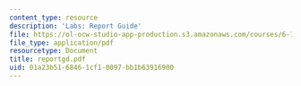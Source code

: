```yaml
---
content_type: resource
description: 'Labs: Report Guide'
file: https://ol-ocw-studio-app-production.s3.amazonaws.com/courses/6-111-introductory-digital-systems-laboratory-fall-2002/01a23b5168461cf10097bb1b63916900_reportgd.pdf
file_type: application/pdf
resourcetype: Document
title: reportgd.pdf
uid: 01a23b51-6846-1cf1-0097-bb1b63916900
---
```

